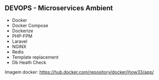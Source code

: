 ## DEVOPS - Microservices Ambient

- Docker
- Docker Compose
- Dockerize
- PHP-FPM
- Laravel
- NGINX
- Redis
- Template replacement
- Db Heath Check


Imagem docker: https://hub.docker.com/repository/docker/jhow33/app/